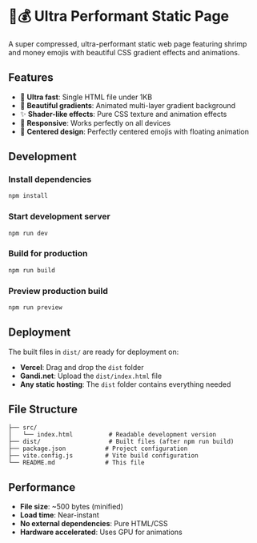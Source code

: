 # 🦐💰 Ultra Performant Static Page

A super compressed, ultra-performant static web page featuring shrimp and money emojis with beautiful CSS gradient effects and animations.

## Features

- 🚀 **Ultra fast**: Single HTML file under 1KB
- 🎨 **Beautiful gradients**: Animated multi-layer gradient background
- ✨ **Shader-like effects**: Pure CSS texture and animation effects
- 📱 **Responsive**: Works perfectly on all devices
- 🎯 **Centered design**: Perfectly centered emojis with floating animation

## Development

### Install dependencies

```bash
npm install
```

### Start development server

```bash
npm run dev
```

### Build for production

```bash
npm run build
```

### Preview production build

```bash
npm run preview
```

## Deployment

The built files in `dist/` are ready for deployment on:

- **Vercel**: Drag and drop the `dist` folder
- **Gandi.net**: Upload the `dist/index.html` file
- **Any static hosting**: The `dist` folder contains everything needed

## File Structure

```
├── src/
│   └── index.html          # Readable development version
├── dist/                   # Built files (after npm run build)
├── package.json           # Project configuration
├── vite.config.js         # Vite build configuration
└── README.md              # This file
```

## Performance

- **File size**: ~500 bytes (minified)
- **Load time**: Near-instant
- **No external dependencies**: Pure HTML/CSS
- **Hardware accelerated**: Uses GPU for animations
